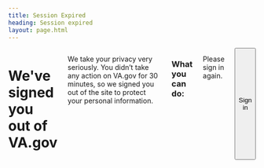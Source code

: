 ```yaml
---
title: Session Expired
heading: Session expired
layout: page.html
---
```


<div class="main home" role="main">
  <div class="section main-menu">
    <div class="row vads-u-padding-y--5">
      <div class="usa-content small-12 columns">
        <h1>We've signed you out of VA.gov</h1>
        <div class="usa-alert usa-alert-error">
          <div class="usa-alert-body">
            <div class="usa-alert-text">
              <p>We take your privacy very seriously. You didn’t take any action on VA.gov for 30 minutes, so we signed you out of the site to protect your personal information.</p>
            </div>
          </div>
        </div>
        <h3>What you can do:</h3>
        <p>Please sign in again.</p>
        <button class="signin-signup-modal-trigger" onClick="recordEvent({ event: 'login-cta-sign-in-again' });">Sign in</button>
      </div>
    </div>
  </div>
</div>
